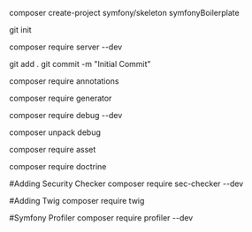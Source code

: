 composer create-project symfony/skeleton symfonyBoilerplate

git init

composer require server --dev

git add .
git commit -m "Initial Commit"

composer require annotations

composer require generator

composer require debug --dev

composer unpack debug

composer require asset

composer require doctrine

#Adding Security Checker
composer require sec-checker --dev

#Adding Twig
composer require twig

#Symfony Profiler
composer require profiler --dev


